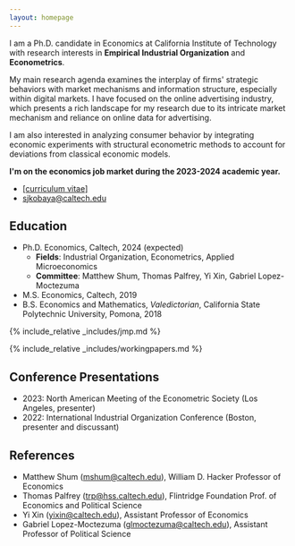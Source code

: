 ```yaml
---
layout: homepage
---
```


I am a Ph.D. candidate in Economics at California Institute of Technology with research interests in **Empirical Industrial Organization** and **Econometrics**. 

My main research agenda examines the interplay of firms' strategic behaviors with market mechanisms and information structure, especially within digital markets. I have focused on the online advertising industry, which presents a rich landscape for my research due to its intricate market mechanism and reliance on online data for advertising. 

I am also interested in analyzing consumer behavior by integrating economic experiments with structural econometric methods to account for deviations from classical economic models.

**I'm on the economics job market during the 2023-2024 academic year.** 
- [[curriculum vitae]](assets/files/shunto-kobayashi-cv.pdf)
- <sjkobaya@caltech.edu>

## Education
- Ph.D. Economics, Caltech, 2024 (expected)
  - **Fields**: Industrial Organization, Econometrics, Applied Microeconomics
  - **Committee**: Matthew Shum, Thomas Palfrey, Yi Xin, Gabriel Lopez-Moctezuma 
- M.S. Economics, Caltech, 2019
- B.S. Economics and Mathematics, *Valedictorian*, California State Polytechnic University, Pomona, 2018

{% include_relative _includes/jmp.md %}

{% include_relative _includes/workingpapers.md %}

## Conference Presentations
- 2023: North American Meeting of the Econometric Society (Los Angeles, presenter)
- 2022: International Industrial Organization Conference (Boston, presenter and discussant)

## References
- Matthew Shum (<mshum@caltech.edu>), William D. Hacker Professor of Economics
- Thomas Palfrey (<trp@hss.caltech.edu>), Flintridge Foundation Prof. of Economics and Political Science
- Yi Xin (<yixin@caltech.edu>), Assistant Professor of Economics
- Gabriel Lopez-Moctezuma (<glmoctezuma@caltech.edu>),  Assistant Professor of Political Science

<!-- {% include_relative _includes/publications.md %} -->


<!-- {% include_relative _includes/services.md %} -->
